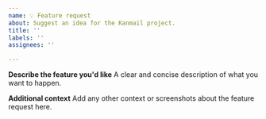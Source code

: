 ```yaml
---
name: 💡 Feature request
about: Suggest an idea for the Kanmail project.
title: ''
labels: ''
assignees: ''

---
```


**Describe the feature you'd like**
A clear and concise description of what you want to happen.

**Additional context**
Add any other context or screenshots about the feature request here.
